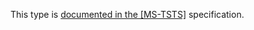 This type is [documented in the [MS-TSTS]](https://learn.microsoft.com/en-us/openspecs/windows_protocols/ms-tsts/f88900e1-c159-4f02-b3ae-84f05eec212f) specification.
